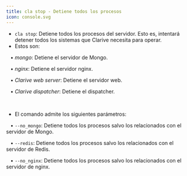 ```yaml
---
title: cla stop - Detiene todos los procesos
icon: console.svg
---
```

* `cla stop`: Detiene todos los procesos del servidor. Esto es, intentará detener todos los sistemas que Clarive necesita para operar.
* Estos son: <br />

&nbsp; &nbsp;• *mongo*: Detiene el servidor de Mongo.  <br />

&nbsp; &nbsp;• *nginx*: Detiene el servidor nginx.  <br />

&nbsp; &nbsp;• *Clarive web server*: Detiene el servidor web. <br />

&nbsp; &nbsp;• *Clarive dispatcher*: Detiene el dispatcher. <br />


<br/>

* El comando admite los siguientes parámetros: <br />


&nbsp; &nbsp;• `--no_mongo`: Detiene todos los procesos salvo los relacionados con el servidor de Mongo. <br />

&nbsp; &nbsp;• `--redis`: Detiene todos los procesos salvo los relacionados con el servidor de Redis. <br />

&nbsp; &nbsp;• `--no_nginx`: Detiene todos los procesos salvo los relacionados con el servidor de nginx. 

